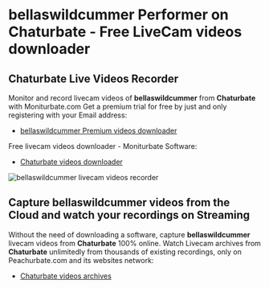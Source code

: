 # bellaswildcummer Performer on Chaturbate - Free LiveCam videos downloader

## Chaturbate Live Videos Recorder

Monitor and record livecam videos of **bellaswildcummer** from **Chaturbate** with Moniturbate.com
Get a premium trial for free by just and only registering with your Email address:
* [bellaswildcummer Premium videos downloader](https://moniturbate.com/request-demo-licence-key.html)

Free livecam videos downloader - Moniturbate Software:
* [Chaturbate videos downloader](https://moniturbate.com/moniturbate-download-software.html)

![bellaswildcummer livecam videos recorder](https://peachurnet.com/templates/moniturbate-software.png)


## Capture bellaswildcummer videos from the Cloud and watch your recordings on Streaming

Without the need of downloading a software, capture **bellaswildcummer** livecam videos from **Chaturbate** 100% online.
Watch Livecam archives from **Chaturbate** unlimitedly from thousands of existing recordings, only on Peachurbate.com and its websites network:
* [Chaturbate videos archives](https://peachurnet.com/)